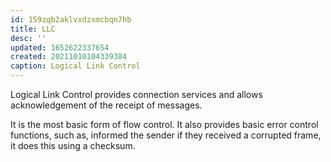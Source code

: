 ```yaml
---
id: 159zqb2aklvxdzxmcbqn7hb
title: LLC
desc: ''
updated: 1652622337654
created: 20211010104339384
caption: Logical Link Control
---
```


Logical Link Control provides connection services and allows acknowledgement of the receipt of messages.

It is the most basic form of flow control. It also provides basic error control functions, such as, informed the sender if they received a corrupted frame, it does this using a checksum.
